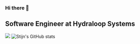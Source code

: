 ### Hi there 👋

## Software Engineer at Hydraloop Systems
![](https://komarev.com/ghpvc/?username=StijnHydraloop&color=brightgreen)
![Stijn's GitHub stats](https://github-readme-stats.vercel.app/api?username=StijnHydraloop&show_icons=true&theme=radical)


<!--
**StijnHydraloop/StijnHydraloop** is a ✨ _special_ ✨ repository because its `README.md` (this file) appears on your GitHub profile.

Here are some ideas to get you started:

- 🔭 I’m currently working on ...
- 🌱 I’m currently learning ...
- 👯 I’m looking to collaborate on ...
- 🤔 I’m looking for help with ...
- 💬 Ask me about ...
- 📫 How to reach me: ...
- 😄 Pronouns: ...
- ⚡ Fun fact: ...
-->
